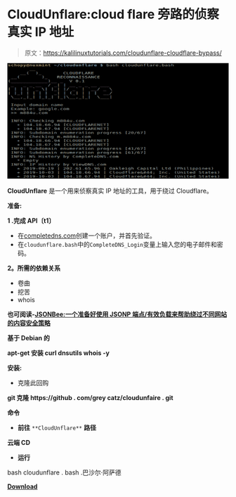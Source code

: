 # CloudUnflare:cloud flare 旁路的侦察真实 IP 地址

> 原文：<https://kalilinuxtutorials.com/cloudunflare-cloudflare-bypass/>

[![CloudUnflare : Reconnaissance Real IP Address for Cloudflare Bypass](img/5a8ecb5fc9ee82ba9ae2e7d1aa607148.png "CloudUnflare : Reconnaissance Real IP Address for Cloudflare Bypass")](https://1.bp.blogspot.com/-VPGbWm1pHxs/XbkZcKU9PlI/AAAAAAAADLE/IRbdWoiW_nsWBMWOH-0-nQv4C1hh_RuzgCLcBGAsYHQ/s1600/cloudunflare.png)

**CloudUnflare** 是一个用来侦察真实 IP 地址的工具，用于绕过 Cloudflare。

**准备:**

**1 .完成 API〔t1〕**

*   在[completedns.com](https://completedns.com/)创建一个账户，并首先验证。
*   在`cloudunflare.bash`中的`CompleteDNS_Login`变量上输入您的电子邮件和密码。

**2。所需的依赖关系**

*   卷曲
*   挖苦
*   whois

**也可阅读-[JSONBee:一个准备好使用 JSONP 端点/有效负载来帮助绕过不同网站的内容安全策略](https://kalilinuxtutorials.com/jsonbee-jsonp-endpoints-payloads/)**

**基于 Debian 的**

**apt-get 安装 curl dnsutils whois -y**

**安装:**

*   克隆此回购

**git 克隆 https://github . com/grey catz/cloudunfaire . git**

**命令**

*   **前往** `**CloudUnflare**` **路径**

**云端 CD**

*   **运行**

bash cloudunflare . bash .巴沙尔·阿萨德

[**Download**](https://github.com/greycatz/CloudUnflare)